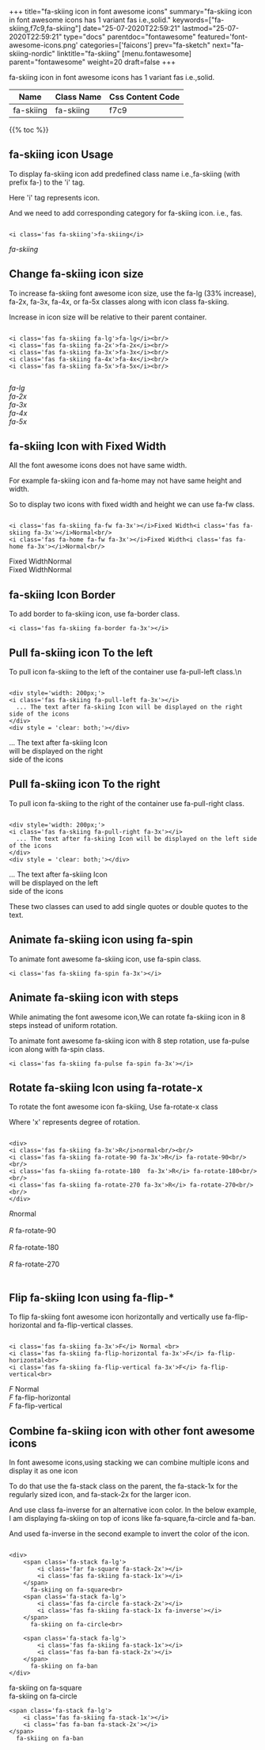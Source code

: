 +++
title="fa-skiing icon in font awesome icons"
summary="fa-skiing icon in font awesome icons has 1 variant fas i.e.,solid."
keywords=["fa-skiing,f7c9,fa-skiing"]
date="25-07-2020T22:59:21"
lastmod="25-07-2020T22:59:21"
type="docs"
parentdoc="fontawesome"
featured='font-awesome-icons.png'
categories=['faicons']
prev="fa-sketch"
next="fa-skiing-nordic"
linktitle="fa-skiing"
[menu.fontawesome]
parent="fontawesome"
weight=20
draft=false
+++


fa-skiing icon in font awesome icons has 1 variant fas i.e.,solid.

<div class='table-responsive'><table class='table'><thead><tr><th>Name</th><th>Class Name</th><th>Css Content Code</th></tr></thead><tbody><tr><td>fa-skiing</td><td>fa-skiing</td><td>f7c9</td></tr></tbody></table></div>


{{% toc %}}


## fa-skiing icon Usage

To display fa-skiing icon add predefined class name i.e.,fa-skiing (with prefix fa-) to the 'i' tag.

Here 'i' tag represents icon.

And we need to add corresponding category for fa-skiing icon. i.e., fas.


```

<i class='fas fa-skiing'>fa-skiing</i>
```

<i class='fas fa-skiing'>fa-skiing</i>




## Change fa-skiing icon size
To increase fa-skiing font awesome icon size, use the fa-lg (33% increase), fa-2x, fa-3x, fa-4x, or fa-5x classes along with icon class fa-skiing.

Increase in icon size will be relative to their parent container. 

```

<i class='fas fa-skiing fa-lg'>fa-lg</i><br/>
<i class='fas fa-skiing fa-2x'>fa-2x</i><br/>
<i class='fas fa-skiing fa-3x'>fa-3x</i><br/>
<i class='fas fa-skiing fa-4x'>fa-4x</i><br/>
<i class='fas fa-skiing fa-5x'>fa-5x</i><br/>
            
```

<i class='fas fa-skiing fa-lg'>fa-lg</i><br/>
<i class='fas fa-skiing fa-2x'>fa-2x</i><br/>
<i class='fas fa-skiing fa-3x'>fa-3x</i><br/>
<i class='fas fa-skiing fa-4x'>fa-4x</i><br/>
<i class='fas fa-skiing fa-5x'>fa-5x</i><br/>
            



## fa-skiing Icon with Fixed Width 

All the font awesome icons does not have same width.

For example fa-skiing icon and fa-home may not have same height and width.

So to display two icons with fixed width and height we can use fa-fw class.


```

<i class='fas fa-skiing fa-fw fa-3x'></i>Fixed Width<i class='fas fa-skiing fa-3x'></i>Normal<br/>
<i class='fas fa-home fa-fw fa-3x'></i>Fixed Width<i class='fas fa-home fa-3x'></i>Normal<br/>
```

<i class='fas fa-skiing fa-fw fa-3x'></i>Fixed Width<i class='fas fa-skiing fa-3x'></i>Normal<br/>
<i class='fas fa-home fa-fw fa-3x'></i>Fixed Width<i class='fas fa-home fa-3x'></i>Normal<br/>



## fa-skiing Icon Border 

To add border to fa-skiing icon, use fa-border class.


```
<i class='fas fa-skiing fa-border fa-3x'></i>

```
<i class='fas fa-skiing fa-border fa-3x'></i>





## Pull fa-skiing icon To the left

To pull icon fa-skiing to the left of the container use fa-pull-left class.\n

```

<div style='width: 200px;'>
<i class='fas fa-skiing fa-pull-left fa-3x'></i>
  ... The text after fa-skiing Icon will be displayed on the right side of the icons
</div>
<div style = 'clear: both;'></div>
```

<div style='width: 200px;'>
<i class='fas fa-skiing fa-pull-left fa-3x'></i>
  ... The text after fa-skiing Icon will be displayed on the right side of the icons
</div>
<div style = 'clear: both;'></div>




## Pull fa-skiing icon To the right
To pull icon fa-skiing to the right of the container use fa-pull-right class.

```

<div style='width: 200px;'>
<i class='fas fa-skiing fa-pull-right fa-3x'></i>
  ... The text after fa-skiing Icon will be displayed on the left side of the icons
</div>
<div style = 'clear: both;'></div>
```

<div style='width: 200px;'>
<i class='fas fa-skiing fa-pull-right fa-3x'></i>
  ... The text after fa-skiing Icon will be displayed on the left side of the icons
</div>
<div style = 'clear: both;'></div>

These two classes can used to add single quotes or double quotes to the text.


## Animate fa-skiing icon using fa-spin
To animate font awesome fa-skiing icon, use fa-spin class.

```
<i class='fas fa-skiing fa-spin fa-3x'></i>
```
<i class='fas fa-skiing fa-spin fa-3x'></i>




## Animate fa-skiing icon with steps
While animating the font awesome icon,We can rotate fa-skiing icon in 8 steps instead of uniform rotation.

To animate font awesome fa-skiing icon with 8 step rotation, use fa-pulse icon along with fa-spin class.


```
<i class='fas fa-skiing fa-pulse fa-spin fa-3x'></i>

```
<i class='fas fa-skiing fa-pulse fa-spin fa-3x'></i>





## Rotate fa-skiing Icon using fa-rotate-x
To rotate the font awesome icon fa-skiing, Use fa-rotate-x class

Where 'x' represents degree of rotation.


```

<div>
<i class='fas fa-skiing fa-3x'>R</i>normal<br/><br/>
<i class='fas fa-skiing fa-rotate-90 fa-3x'>R</i> fa-rotate-90<br/><br/> 
<i class='fas fa-skiing fa-rotate-180  fa-3x'>R</i> fa-rotate-180<br/><br/> 
<i class='fas fa-skiing fa-rotate-270 fa-3x'>R</i> fa-rotate-270<br/><br/>
</div>
```

<div>
<i class='fas fa-skiing fa-3x'>R</i>normal<br/><br/>
<i class='fas fa-skiing fa-rotate-90 fa-3x'>R</i> fa-rotate-90<br/><br/> 
<i class='fas fa-skiing fa-rotate-180  fa-3x'>R</i> fa-rotate-180<br/><br/> 
<i class='fas fa-skiing fa-rotate-270 fa-3x'>R</i> fa-rotate-270<br/><br/>
</div>




## Flip fa-skiing Icon using fa-flip-*
To flip fa-skiing font awesome icon horizontally and vertically use fa-flip-horizontal and fa-flip-vertical classes. 

```

<i class='fas fa-skiing fa-3x'>F</i> Normal <br>
<i class='fas fa-skiing fa-flip-horizontal fa-3x'>F</i> fa-flip-horizontal<br>
<i class='fas fa-skiing fa-flip-vertical fa-3x'>F</i> fa-flip-vertical<br>
```

<i class='fas fa-skiing fa-3x'>F</i> Normal <br>
<i class='fas fa-skiing fa-flip-horizontal fa-3x'>F</i> fa-flip-horizontal<br>
<i class='fas fa-skiing fa-flip-vertical fa-3x'>F</i> fa-flip-vertical<br>




## Combine fa-skiing icon with other font awesome icons
In font awesome icons,using stacking we can combine multiple icons and display it as one icon 

To do that use the fa-stack class on the parent, the fa-stack-1x for the regularly sized icon, and fa-stack-2x for the larger icon.

And use class fa-inverse for an alternative icon color. 
In the below example, I am displaying fa-skiing on top of icons like fa-square,fa-circle and fa-ban.

And used fa-inverse in the second example to invert the color of the icon.

```

<div>
    <span class='fa-stack fa-lg'>
        <i class='far fa-square fa-stack-2x'></i>
        <i class='fas fa-skiing fa-stack-1x'></i>
    </span>
      fa-skiing on fa-square<br>
    <span class='fa-stack fa-lg'>
        <i class='fas fa-circle fa-stack-2x'></i>
        <i class='fas fa-skiing fa-stack-1x fa-inverse'></i>
    </span>
      fa-skiing on fa-circle<br>

    <span class='fa-stack fa-lg'>
        <i class='fas fa-skiing fa-stack-1x'></i>
        <i class='fas fa-ban fa-stack-2x'></i>
    </span>
      fa-skiing on fa-ban
</div>
```

<div>
    <span class='fa-stack fa-lg'>
        <i class='far fa-square fa-stack-2x'></i>
        <i class='fas fa-skiing fa-stack-1x'></i>
    </span>
      fa-skiing on fa-square<br>
    <span class='fa-stack fa-lg'>
        <i class='fas fa-circle fa-stack-2x'></i>
        <i class='fas fa-skiing fa-stack-1x fa-inverse'></i>
    </span>
      fa-skiing on fa-circle<br>

    <span class='fa-stack fa-lg'>
        <i class='fas fa-skiing fa-stack-1x'></i>
        <i class='fas fa-ban fa-stack-2x'></i>
    </span>
      fa-skiing on fa-ban
</div>






